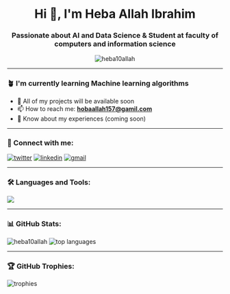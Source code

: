 <h1 align="center">Hi 👋, I'm Heba Allah Ibrahim</h1>
<h3 align="center">Passionate about AI and Data Science & Student at faculty of computers and information science</h3>

<p align="center">
  <img src="https://komarev.com/ghpvc/?username=heba10allah&label=Profile%20views&color=0e75b6&style=flat" alt="heba10allah" />
</p>

---

### 🪴 I'm currently learning **Machine learning algorithms**

- 📁 All of my projects will be available soon  
- 📫 How to reach me: **hobaallah157@gamil.com**  
- 🧾 Know about my experiences (coming soon)

---

### 🔗 Connect with me:

<p align="left">
  <a href="https://twitter.com/" target="blank"><img src="https://img.shields.io/badge/Twitter-1DA1F2?logo=twitter&logoColor=white" alt="twitter" /></a>
  <a href="https://www.linkedin.com/in/hebaallah101159879/" target="blank"><img src="https://img.shields.io/badge/LinkedIn-0077B5?logo=linkedin&logoColor=white" alt="linkedin" /></a>
  <a href="mailto:hobaallah157@gamil.com" target="blank"><img src="https://img.shields.io/badge/Gmail-D14836?logo=gmail&logoColor=white" alt="gmail" /></a>
</p>

---

### 🛠️ Languages and Tools:

<p align="left">
  <img src="https://skillicons.dev/icons?i=python,jupyter,tensorflow,pytorch,html,css,mysql,github,vscode&theme=light" />
</p>

---

### 📊 GitHub Stats:

<p align="left">
  <img src="https://github-readme-stats.vercel.app/api?username=heba10allah&show_icons=true&theme=radical" alt="heba10allah" />
  <img src="https://github-readme-stats.vercel.app/api/top-langs/?username=heba10allah&layout=compact&theme=radical" alt="top languages" />
</p>

---

### 🏆 GitHub Trophies:

<p align="left">
  <img src="https://github-profile-trophy.vercel.app/?username=heba10allah&theme=dracula" alt="trophies" />
</p>
